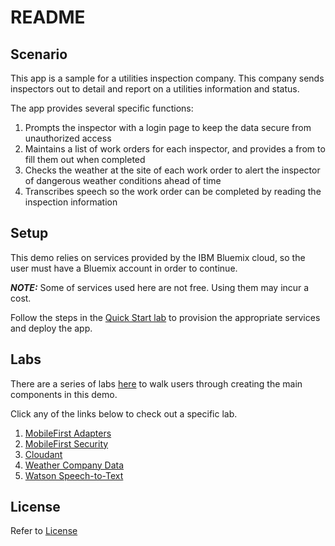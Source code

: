 # README


## Scenario

This app is a sample for a utilities inspection company. This company sends inspectors out to detail and report on a utilities information and status.

The app provides several specific functions:

1. Prompts the inspector with a login page to keep the data secure from unauthorized access
2. Maintains a list of work orders for each inspector, and provides a from to fill them out when completed
3. Checks the weather at the site of each work order to alert the inspector of dangerous weather conditions ahead of time
4. Transcribes speech so the work order can be completed by reading the inspection information

## Setup

This demo relies on services provided by the IBM Bluemix cloud, so the user must have a Bluemix account in order to continue.

***NOTE:*** Some of services used here are not free. Using them may incur a cost.

Follow the steps in the [Quick Start lab](../labs/2.%20quick-start.md) to provision the appropriate services and deploy the app.

## Labs

There are a series of labs [here](../labs/labs) to walk users through creating the main components in this demo.

Click any of the links below to check out a specific lab.

1. [MobileFirst Adapters](/labs/3.%20adapters.md)
2. [MobileFirst Security](/labs/4.%20security.md)
3. [Cloudant](labs/3.1%20Creating%20a%20Cloudant%20Adapter.md)
4. [Weather Company Data](/labs/3.2%20Working%20with%20Weather%20Company%20Data%20.md)
5. [Watson Speech-to-Text](/labs/5.%20Adding%20Watson%20Speech%20to%20Text.md)


## License

Refer to [License](./License.md)
